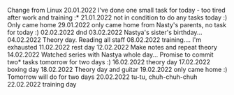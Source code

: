 Change from Linux
20.01.2022
I've done one small task for today - too tired after work and training :*
21.01.2022
not in condition to do any tasks today :) Only came home
29.01.2022
only came home from Nasty's parents, no task for today :)
02.02.2022
dnd 
03.02.2022
Nastya's sister's birthday...
04.02.2022
Theory day. Reading all staff
08.02.2022
training.... I'm exhausted 
11.02.2022
rest day 
12.02.2022
Make notes and repeat theory 
14.02.2022
Watched series with Nastya whole day... Promise to commit two* tasks tomorrow for two days :)
16.02.2022
theory day
17.02.2022
boxing day
18.02.2022
Theory day and guitar 
19.02.2022
only came home :) Tomorrow will do for two days
20.02.2022
tu-tu, chuh-chuh-chuh
22.02.2022
training day